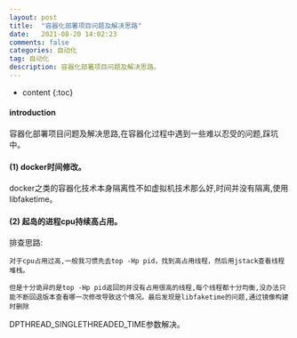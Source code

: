 ```yaml
---
layout: post
title:  "容器化部署项目问题及解决思路"
date:   2021-08-20 14:02:23
comments: false
categories: 自动化
tag: 自动化
description: 容器化部署项目问题及解决思路。                                                        
---
```

* content
{:toc}
#### introduction

容器化部署项目问题及解决思路,在容器化过程中遇到一些难以忍受的问题,踩坑中。

#### (1) docker时间修改。

docker之类的容器化技术本身隔离性不如虚拟机技术那么好,时间并没有隔离,使用libfaketime。



#### (2) 起岛的进程cpu持续高占用。

排查思路:

    对于cpu占用过高,一般我习惯先去top -Hp pid，找到高占用线程，然后用jstack查看线程堆栈。

    但是十分诡异的是top -Hp pid返回的并没有占用很高的线程,每个线程都十分均衡,没办法只能不断回退版本查看哪一次修改导致这个情况。最后发现是libfaketime的问题,通过镜像构建时删除

DPTHREAD_SINGLETHREADED_TIME参数解决。